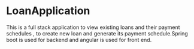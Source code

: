 # LoanApplication
This is a full stack application to view existing loans and  their payment schedules , to create new loan and generate its payment schedule.Spring boot is used for backend and angular is used for front end.
